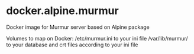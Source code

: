 # docker.alpine.murmur
Docker image for Murmur server based on Alpine package

Volumes to map on Docker:
  /etc/murmur.ini to your ini file
  /var/lib/murmur/ to your database and crt files according to your ini file
